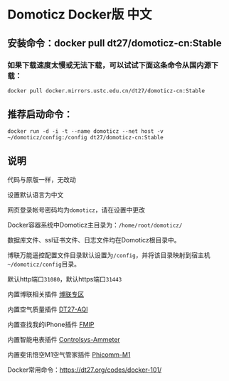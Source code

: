 # Domoticz Docker版 中文

## 安装命令：docker pull dt27/domoticz-cn:Stable
### 如果下载速度太慢或无法下载，可以试试下面这条命令从国内源下载：
```
docker pull docker.mirrors.ustc.edu.cn/dt27/domoticz-cn:Stable
```

## 推荐启动命令：
```
docker run -d -i -t --name domoticz --net host -v ~/domoticz/config:/config dt27/domoticz-cn:Stable
```
## 说明
代码与原版一样，无改动

设置默认语言为中文

网页登录帐号密码均为`domoticz`，请在设置中更改

Docker容器系统中Domoticz主目录为：`/home/root/domoticz/`

数据库文件、ssl证书文件、日志文件均在Domoticz根目录中。

博联万能遥控配置文件目录默认设置为`/config`，并将该目录映射到宿主机`~/domoticz/config`目录。

默认http端口`31080`，默认https端口`31443`

内置博联相关插件 [博联专区](https://www.domoticz.cn/forum/viewforum.php?f=33)

内置空气质量插件 [DT27-AQI](https://www.domoticz.cn/forum/viewtopic.php?f=11&t=42)

内置查找我的iPhone插件 [FMIP](https://www.domoticz.cn/forum/viewtopic.php?f=11&t=151)

内置智能电表插件 [Controlsys-Ammeter](https://www.domoticz.cn/forum/viewtopic.php?f=11&t=102)

内置斐讯悟空M1空气管家插件 [Phicomm-M1](https://www.domoticz.cn/forum/viewtopic.php?f=11&t=165)

Docker常用命令：https://dt27.org/codes/docker-101/
